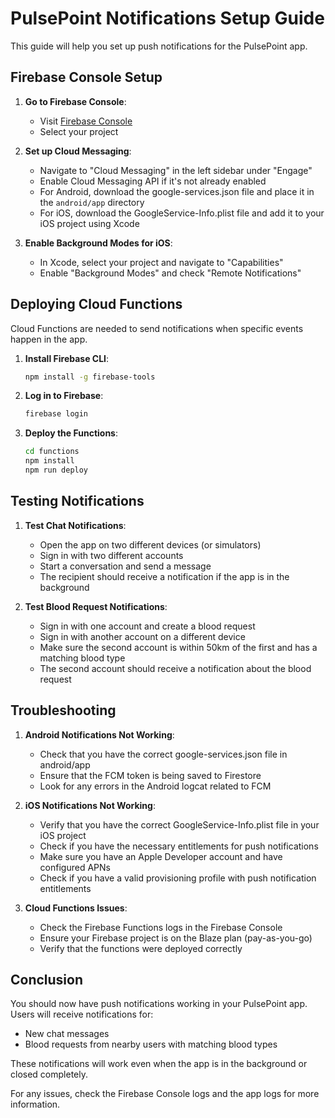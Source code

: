 # PulsePoint Notifications Setup Guide

This guide will help you set up push notifications for the PulsePoint app.

## Firebase Console Setup

1. **Go to Firebase Console**:
   - Visit [Firebase Console](https://console.firebase.google.com/)
   - Select your project

2. **Set up Cloud Messaging**:
   - Navigate to "Cloud Messaging" in the left sidebar under "Engage"
   - Enable Cloud Messaging API if it's not already enabled
   - For Android, download the google-services.json file and place it in the `android/app` directory
   - For iOS, download the GoogleService-Info.plist file and add it to your iOS project using Xcode

3. **Enable Background Modes for iOS**:
   - In Xcode, select your project and navigate to "Capabilities"
   - Enable "Background Modes" and check "Remote Notifications"

## Deploying Cloud Functions

Cloud Functions are needed to send notifications when specific events happen in the app.

1. **Install Firebase CLI**:
   ```bash
   npm install -g firebase-tools
   ```

2. **Log in to Firebase**:
   ```bash
   firebase login
   ```

3. **Deploy the Functions**:
   ```bash
   cd functions
   npm install
   npm run deploy
   ```

## Testing Notifications

1. **Test Chat Notifications**:
   - Open the app on two different devices (or simulators)
   - Sign in with two different accounts
   - Start a conversation and send a message
   - The recipient should receive a notification if the app is in the background

2. **Test Blood Request Notifications**:
   - Sign in with one account and create a blood request
   - Sign in with another account on a different device
   - Make sure the second account is within 50km of the first and has a matching blood type
   - The second account should receive a notification about the blood request

## Troubleshooting

1. **Android Notifications Not Working**:
   - Check that you have the correct google-services.json file in android/app
   - Ensure that the FCM token is being saved to Firestore
   - Look for any errors in the Android logcat related to FCM

2. **iOS Notifications Not Working**:
   - Verify that you have the correct GoogleService-Info.plist file in your iOS project
   - Check if you have the necessary entitlements for push notifications
   - Make sure you have an Apple Developer account and have configured APNs
   - Check if you have a valid provisioning profile with push notification entitlements

3. **Cloud Functions Issues**:
   - Check the Firebase Functions logs in the Firebase Console
   - Ensure your Firebase project is on the Blaze plan (pay-as-you-go)
   - Verify that the functions were deployed correctly

## Conclusion

You should now have push notifications working in your PulsePoint app. Users will receive notifications for:

- New chat messages
- Blood requests from nearby users with matching blood types

These notifications will work even when the app is in the background or closed completely.

For any issues, check the Firebase Console logs and the app logs for more information. 